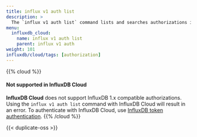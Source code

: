```yaml
---
title: influx v1 auth list
description: >
  The `influx v1 auth list` command lists and searches authorizations in the InfluxDB 1.x compatibility API.
menu:
  influxdb_cloud:
    name: influx v1 auth list
    parent: influx v1 auth
weight: 101
influxdb/cloud/tags: [authorization]
---
```


{{% cloud %}}
#### Not supported in InfluxDB Cloud
**InfluxDB Cloud** does not support InfluxDB 1.x compatible authorizations.
Using the `influx v1 auth list` command with InfluxDB Cloud will result in an error.
To authenticate with InfluxDB Cloud, use [InfluxDB token authentication](/influxdb/cloud/admin/tokens/).
{{% /cloud %}}

{{< duplicate-oss >}}
